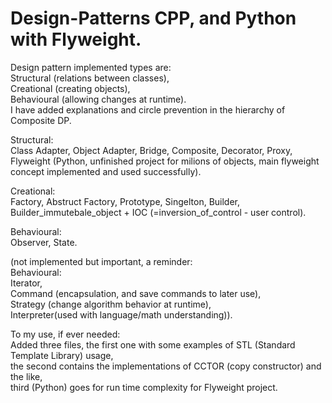 # Design-Patterns CPP, and Python with Flyweight.
Design pattern implemented types are:<br>Structural (relations between classes),<br>Creational (creating objects),<br>Behavioural (allowing changes at runtime).<br>
I have added explanations and circle prevention in the hierarchy of Composite DP.

Structural:<br>
Class Adapter, Object Adapter, Bridge, Composite, Decorator, Proxy, <br>
Flyweight (Python, unfinished project for milions of objects, main flyweight concept implemented and used successfully).<br>

Creational:<br>
Factory, Abstruct Factory, Prototype, Singelton, Builder,<br>
Builder_immutebale_object + IOC (=inversion_of_control - user control).<br>

Behavioural:<br>
Observer, State.<br>

(not implemented but important, a reminder:<br>
Behavioural:<br>Iterator, <br>Command (encapsulation, and save commands to later use),<br>Strategy (change algorithm behavior at runtime),<br>Interpreter(used with language/math understanding)).

To my use, if ever needed: <br>
Added three files, the first one with some examples of STL (Standard Template Library) usage, <br>
the second contains the implementations of CCTOR (copy constructor) and the like, <br>
third (Python) goes for run time complexity for Flyweight project.
